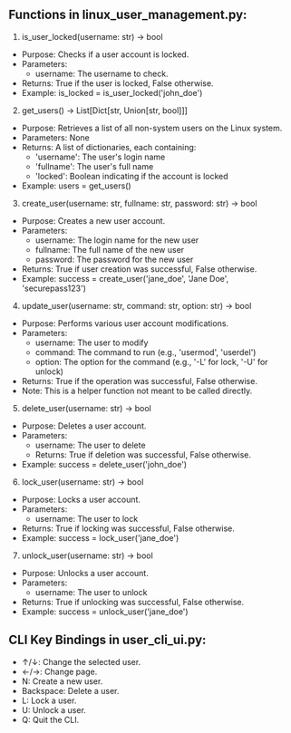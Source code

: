 ## Functions in linux_user_management.py:

1. is_user_locked(username: str) -> bool
- Purpose: Checks if a user account is locked.
- Parameters:
  - username: The username to check.
- Returns: True if the user is locked, False otherwise.
- Example: is_locked = is_user_locked('john_doe')

2. get_users() -> List[Dict[str, Union[str, bool]]]
- Purpose: Retrieves a list of all non-system users on the Linux system.
- Parameters: None
- Returns: A list of dictionaries, each containing:
  - 'username': The user's login name
  - 'fullname': The user's full name
  - 'locked': Boolean indicating if the account is locked
- Example: users = get_users()

3. create_user(username: str, fullname: str, password: str) -> bool
- Purpose: Creates a new user account.
- Parameters:
  - username: The login name for the new user
  - fullname: The full name of the new user
  - password: The password for the new user
- Returns: True if user creation was successful, False otherwise.
- Example: success = create_user('jane_doe', 'Jane Doe', 'securepass123')


4. update_user(username: str, command: str, option: str) -> bool
- Purpose: Performs various user account modifications.
- Parameters:
  - username: The user to modify
  - command: The command to run (e.g., 'usermod', 'userdel')
  - option: The option for the command (e.g., '-L' for lock, '-U' for unlock)
- Returns: True if the operation was successful, False otherwise.
- Note: This is a helper function not meant to be called directly.

5. delete_user(username: str) -> bool
- Purpose: Deletes a user account.
- Parameters:
  - username: The user to delete
  - Returns: True if deletion was successful, False otherwise.
- Example: success = delete_user('john_doe')

6. lock_user(username: str) -> bool
- Purpose: Locks a user account.
- Parameters:
  - username: The user to lock
- Returns: True if locking was successful, False otherwise.
- Example: success = lock_user('jane_doe')

7. unlock_user(username: str) -> bool
- Purpose: Unlocks a user account.
- Parameters:
  - username: The user to unlock
- Returns: True if unlocking was successful, False otherwise.
- Example: success = unlock_user('jane_doe')

## CLI Key Bindings in user_cli_ui.py:

- ↑/↓: Change the selected user.
- ←/→: Change page.
- N: Create a new user.
- Backspace: Delete a user.
- L: Lock a user.
- U: Unlock a user.
- Q: Quit the CLI.